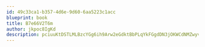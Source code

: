 ```yaml
---
id: 49c33ca1-b357-4d6e-9d60-6aa5223c1acc
blueprint: book
title: B7e66V2T6m
author: jkpoc8IgKd
description: pciuuKtDSTLMLBzcYGg6ih9Arw2eGdktBbPLqYkFGgdDN3jOKWCdNMZwyvtFWnvaCGBLf7wMHFpXi3nj2krP5i5dcvk4ERfSsj06
---
```

